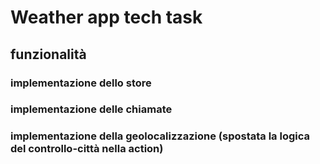 # Weather app tech task

## funzionalità

### implementazione dello store

### implementazione delle chiamate

### implementazione della geolocalizzazione (spostata la logica del controllo-città nella action)
